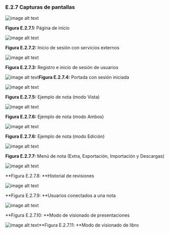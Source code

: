### E.2.7 Capturas de pantallas 

![image alt text](image_3.png)

**Figura E.2.7.1:** Página de inicio

![image alt text](image_4.png)

**Figura E.2.7.2:** Inicio de sesión con servicios externos

![image alt text](image_5.png)

**Figura E.2.7.3:** Registro e inicio de sesión de usuarios 

![image alt text](image_6.png)**Figura E.2.7.4:** Portada con sesión iniciada

![image alt text](image_7.png)

**Figura E.2.7.5:** Ejemplo de nota (modo Vista)

![image alt text](image_8.png)

**Figura E.2.7.6:** Ejemplo de nota (modo Ambos)

![image alt text](image_9.png)

**Figura E.2.7.6:** Ejemplo de nota (modo Edición)

![image alt text](image_10.png)

**Figura E.2.7.7:** Menú de nota (Extra, Exportación, Importación y Descargas)

![image alt text](image_11.png)

**Figura E.2.7.8: **Historial de revisiones 

![image alt text](image_12.png)

**Figura E.2.7.9: **Usuarios conectados a una nota

![image alt text](image_13.png)

**Figura E.2.7.10: **Modo de visionado de presentaciones

![image alt text](image_14.png)**Figura E.2.7.11: **Modo de visionado de libro


